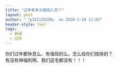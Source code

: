```yaml
---
title: "过年有多少值班人员？"
layout: post
author: "「p321129190」 on 2020-1-19 11:03"
header-style: text
tags:
  - 新闻
  - 过年
---
```


<head></head>
<body>
  你们过年都休息么、有值班的么，怎么给你们按排的？
 <br> 有没有神福利啊、我们这毛都没有！！！
 <br>
</body>


